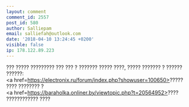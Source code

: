 ```yaml
---
layout: comment
comment_id: 2557
post_id: 580
author: Salliepam
email: salliefah@outlook.com
date: '2018-04-10 13:24:45 +0200'
visible: false
ip: 178.122.89.223
---
```

??? ????? ????????? ??? ??? ? ??????? ????? ????, ????? ??????? ? ?????? ??????:   
<a href=https://electronix.ru/forum/index.php?showuser=100650>????? ???? ????????</a> ?  
<a href=https://baraholka.onliner.by/viewtopic.php?t=20564952>???? ???????????? ????</a>
